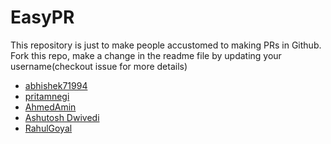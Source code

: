 # EasyPR


This repository is just to make people accustomed to making PRs in Github. Fork this repo, make a change in the readme file by
updating your username(checkout issue for more details)

* [abhishek71994](https://github.com/abhishek71994)
* [pritamnegi](https://github.com/pritamnegi)
* [AhmedAmin](https://github.com/AhmedRedaAmin)
* [Ashutosh Dwivedi](https://github.com/kindacoder)
* [RahulGoyal](https://github.com/rahulgoyal911)